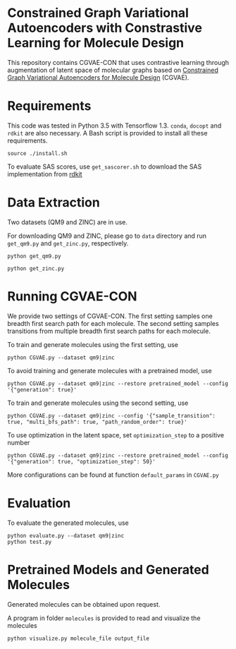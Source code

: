 # Constrained Graph Variational Autoencoders with Constrastive Learning for Molecule Design

This repository  contains CGVAE-CON that uses contrastive learning through augmentation of latent space of molecular graphs based on  [Constrained Graph Variational Autoencoders for Molecule Design](https://arxiv.org/abs/1805.09076) (CGVAE). 

# Requirements

This code was tested in Python 3.5 with Tensorflow 1.3. `conda`, `docopt` and `rdkit` are also necessary. A Bash script is provided to install all these requirements.

```
source ./install.sh
```

To evaluate SAS scores, use `get_sascorer.sh` to download the SAS implementation from [rdkit](https://github.com/rdkit/rdkit/tree/master/Contrib/SA_Score)

# Data Extraction

Two datasets (QM9 and ZINC) are in use.

For downloading QM9 and ZINC, please go to `data` directory and run `get_qm9.py` and `get_zinc.py`, respectively.

```
python get_qm9.py

python get_zinc.py
```

# Running CGVAE-CON

We provide two settings of CGVAE-CON. The first setting samples one breadth first search path for each molecule. The second setting samples transitions from multiple breadth first search paths for each molecule. 

To train and generate molecules using the first setting, use

```
python CGVAE.py --dataset qm9|zinc
```

To avoid training and generate molecules with a pretrained model, use

```
python CGVAE.py --dataset qm9|zinc --restore pretrained_model --config '{"generation": true}'
```

To train and generate molecules using the second setting, use

```
python CGVAE.py --dataset qm9|zinc --config '{"sample_transition": true, "multi_bfs_path": true, "path_random_order": true}'
```

To use optimization in the latent space, set `optimization_step` to a positive number

```
python CGVAE.py --dataset qm9|zinc --restore pretrained_model --config '{"generation": true, "optimization_step": 50}'
```

More configurations can be found at function `default_params` in `CGVAE.py`

# Evaluation

To evaluate the generated molecules, use

```
python evaluate.py --dataset qm9|zinc
python test.py
```


# Pretrained Models and Generated Molecules

<!--
We provide pretrained models and generated molecules for both settings. The following files are pretrained models

```
pretrained/qm9_setting1
pretrained/qm9_setting2
pretrained/zinc_setting1
pretrained/zinc_setting2
```

The following files are generated molecules

```
molecules/generated_smiles_qm9_setting1
molecules/generated_smiles_qm9_setting2
molecules/generated_smiles_zinc_setting1
molecules/generated_smiles_zinc_setting2
```

-->

Generated molecules can be obtained upon request.

A program in folder `molecules` is provided to read and visualize the molecules

```
python visualize.py molecule_file output_file
```

